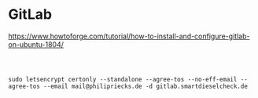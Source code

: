 # GitLab

https://www.howtoforge.com/tutorial/how-to-install-and-configure-gitlab-on-ubuntu-1804/

```



sudo letsencrypt certonly --standalone --agree-tos --no-eff-email --agree-tos --email mail@philipriecks.de -d gitlab.smartdieselcheck.de
```
